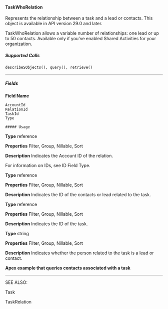 #### TaskWhoRelation

Represents the relationship between a task and a lead or contacts. This object is available in API version 29.0 and later.

TaskWhoRelation allows a variable number of relationships: one lead or up to 50 contacts. Available only if you’ve enabled Shared
Activities for your organization.

##### Supported Calls
```
describeSObjects(), query(), retrieve()

```

-----

##### Fields

**Field Name**
```
AccountId
RelationId
TaskId
Type

##### Usage

```

**Type**
reference

**Properties**
Filter, Group, Nillable, Sort

**Description**
Indicates the Account ID of the relation.

For information on IDs, see ID Field Type.

**Type**
reference

**Properties**
Filter, Group, Nillable, Sort

**Description**
Indicates the ID of the contacts or lead related to the task.

**Type**
reference

**Properties**
Filter, Group, Nillable, Sort

**Description**
Indicates the ID of the task.

**Type**
string

**Properties**
Filter, Group, Nillable, Sort

**Description**
Indicates whether the person related to the task is a lead or contact.


**Apex example that queries contacts associated with a task**


-----

SEE ALSO:

Task

TaskRelation
